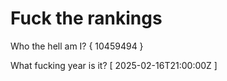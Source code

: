 # Fuck the rankings

Who the hell am I?
{ 10459494 }

What fucking year is it?
[ 2025-02-16T21:00:00Z ]
